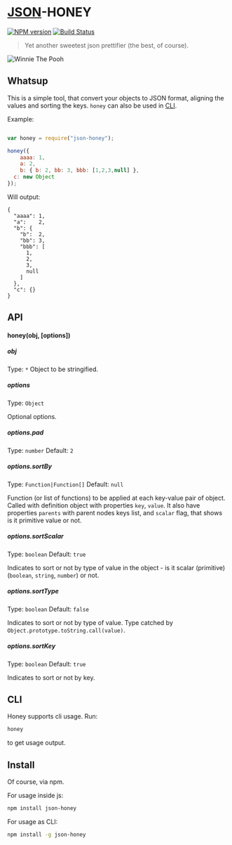 # [JSON](http://json.org)-HONEY

[![NPM version](https://badge.fury.io/js/json-honey.svg)](http://badge.fury.io/js/json-honey)
[![Build Status](https://travis-ci.org/gobwas/json-honey.svg?branch=master)](https://travis-ci.org/gobwas/json-honey)

> Yet another sweetest json prettifier (the best, of course).

![Winnie The Pooh](http://www.valdosta.edu/~kddykes/pooh_hunny.jpg)

## Whatsup

This is a simple tool, that convert your objects to JSON format, aligning the values and sorting the keys.
`honey` can also be used in [CLI](#CLI).

Example:

```js

var honey = require("json-honey");

honey({
	aaaa: 1,
	a: 2,
	b: { b: 2, bb: 3, bbb: [1,2,3,null] },
  c: new Object
});
```

Will output:

```
{
  "aaaa": 1,
  "a":    2,
  "b": {
    "b":  2,
    "bb": 3,
    "bbb": [
      1,
      2,
      3,
      null
    ]
  },
  "c": {}
}
```

## API

#### honey(obj, [options])

##### obj
Type: `*`
Object to be stringified.

##### options
Type: `Object`

Optional options.

##### options.pad
Type: `number`
Default: `2`

##### options.sortBy
Type: `Function|Function[]`
Default: `null`

Function (or list of functions) to be applied at each key-value pair of object. Called with definition object with properties `key`, `value`.
It also have properties `parents` with parent nodes keys list, and `scalar` flag, that shows is it primitive value or not.

##### options.sortScalar
Type: `boolean`
Default: `true`

Indicates to sort or not by type of value in the object - is it scalar (primitive) (`boolean`, `string`, `number`) or not.

##### options.sortType
Type: `boolean`
Default: `false`

Indicates to sort or not by type of value. Type catched by `Object.prototype.toString.call(value)`.

##### options.sortKey
Type: `boolean`
Default: `true`

Indicates to sort or not by key.

## CLI

Honey supports cli usage. Run:

```bash
honey
```

to get usage output.

## Install

Of course, via npm.

For usage inside js:

```bash
npm install json-honey
```

For usage as CLI:

```bash
npm install -g json-honey
```